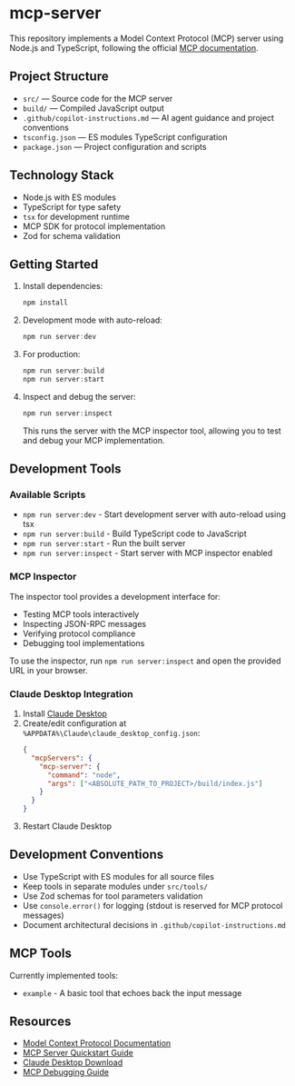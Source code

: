 # mcp-server

This repository implements a Model Context Protocol (MCP) server using Node.js and TypeScript, following the official [MCP documentation](https://modelcontextprotocol.io/quickstart/server#node).

## Project Structure

- `src/` — Source code for the MCP server
- `build/` — Compiled JavaScript output
- `.github/copilot-instructions.md` — AI agent guidance and project conventions
- `tsconfig.json` — ES modules TypeScript configuration
- `package.json` — Project configuration and scripts

## Technology Stack

- Node.js with ES modules
- TypeScript for type safety
- `tsx` for development runtime
- MCP SDK for protocol implementation
- Zod for schema validation

## Getting Started

1. Install dependencies:
   ```powershell
   npm install
   ```
2. Development mode with auto-reload:

   ```powershell
   npm run server:dev
   ```

3. For production:

   ```powershell
   npm run server:build
   npm run server:start
   ```

4. Inspect and debug the server:
   ```powershell
   npm run server:inspect
   ```
   This runs the server with the MCP inspector tool, allowing you to test and debug your MCP implementation.

## Development Tools

### Available Scripts

- `npm run server:dev` - Start development server with auto-reload using tsx
- `npm run server:build` - Build TypeScript code to JavaScript
- `npm run server:start` - Run the built server
- `npm run server:inspect` - Start server with MCP inspector enabled

### MCP Inspector

The inspector tool provides a development interface for:

- Testing MCP tools interactively
- Inspecting JSON-RPC messages
- Verifying protocol compliance
- Debugging tool implementations

To use the inspector, run `npm run server:inspect` and open the provided URL in your browser.

### Claude Desktop Integration

1. Install [Claude Desktop](https://claude.ai/download)
2. Create/edit configuration at `%APPDATA%\Claude\claude_desktop_config.json`:
   ```json
   {
     "mcpServers": {
       "mcp-server": {
         "command": "node",
         "args": ["<ABSOLUTE_PATH_TO_PROJECT>/build/index.js"]
       }
     }
   }
   ```
3. Restart Claude Desktop

## Development Conventions

- Use TypeScript with ES modules for all source files
- Keep tools in separate modules under `src/tools/`
- Use Zod schemas for tool parameters validation
- Use `console.error()` for logging (stdout is reserved for MCP protocol messages)
- Document architectural decisions in `.github/copilot-instructions.md`

## MCP Tools

Currently implemented tools:

- `example` - A basic tool that echoes back the input message

## Resources

- [Model Context Protocol Documentation](https://modelcontextprotocol.io/)
- [MCP Server Quickstart Guide](https://modelcontextprotocol.io/quickstart/server#node)
- [Claude Desktop Download](https://claude.ai/download)
- [MCP Debugging Guide](https://modelcontextprotocol.io/docs/tools/debugging)
